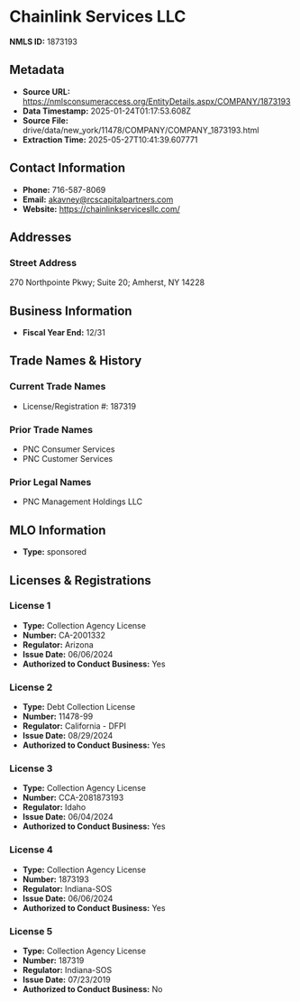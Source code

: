 # Chainlink Services LLC

**NMLS ID:** 1873193

## Metadata
- **Source URL:** https://nmlsconsumeraccess.org/EntityDetails.aspx/COMPANY/1873193
- **Data Timestamp:** 2025-01-24T01:17:53.608Z
- **Source File:** drive/data/new_york/11478/COMPANY/COMPANY_1873193.html
- **Extraction Time:** 2025-05-27T10:41:39.607771

## Contact Information
- **Phone:** 716-587-8069
- **Email:** akavney@rcscapitalpartners.com
- **Website:** https://chainlinkservicesllc.com/

## Addresses
### Street Address
270 Northpointe Pkwy; Suite 20; Amherst, NY 14228

## Business Information
- **Fiscal Year End:** 12/31

## Trade Names & History
### Current Trade Names
- License/Registration #: 187319

### Prior Trade Names
- PNC Consumer Services
- PNC Customer Services

### Prior Legal Names
- PNC Management Holdings LLC

## MLO Information
- **Type:** sponsored

## Licenses & Registrations

### License 1
- **Type:** Collection Agency License
- **Number:** CA-2001332
- **Regulator:** Arizona
- **Issue Date:** 06/06/2024
- **Authorized to Conduct Business:** Yes

### License 2
- **Type:** Debt Collection License
- **Number:** 11478-99
- **Regulator:** California - DFPI
- **Issue Date:** 08/29/2024
- **Authorized to Conduct Business:** Yes

### License 3
- **Type:** Collection Agency License
- **Number:** CCA-2081873193
- **Regulator:** Idaho
- **Issue Date:** 06/04/2024
- **Authorized to Conduct Business:** Yes

### License 4
- **Type:** Collection Agency License
- **Number:** 1873193
- **Regulator:** Indiana-SOS
- **Issue Date:** 06/06/2024
- **Authorized to Conduct Business:** Yes

### License 5
- **Type:** Collection Agency License
- **Number:** 187319
- **Regulator:** Indiana-SOS
- **Issue Date:** 07/23/2019
- **Authorized to Conduct Business:** No
